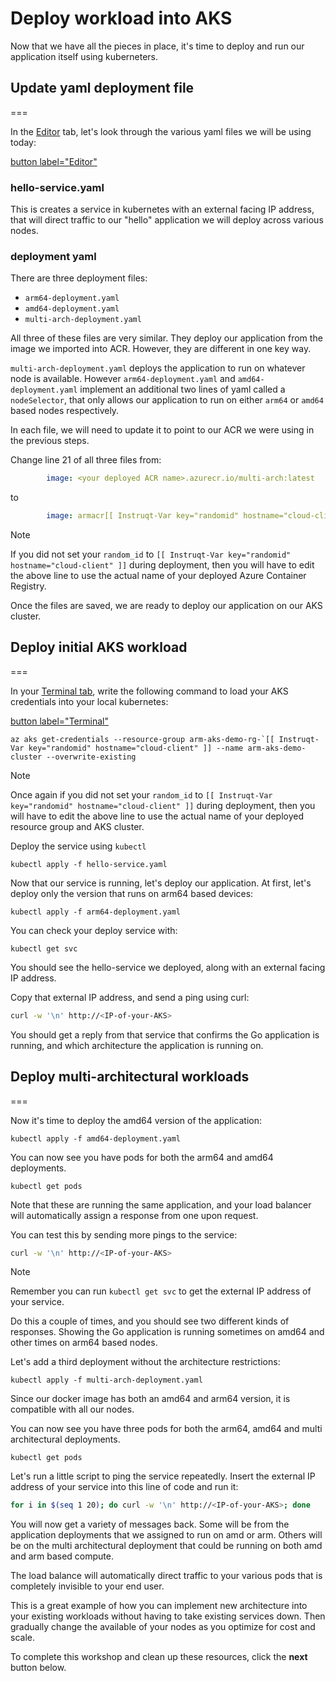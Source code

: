 # Deploy workload into AKS

Now that we have all the pieces in place, it's time to deploy and run our application itself using kuberneters.

## Update yaml deployment file
===

In the [Editor](tab-1) tab, let's look through the various yaml files we will be using today:

[button label="Editor"](tab-1)

### hello-service.yaml

This is creates a service in kubernetes with an external facing IP address, that will direct traffic to our "hello" application we will deploy across various nodes.

### deployment yaml

There are three deployment files:

- `arm64-deployment.yaml`
- `amd64-deployment.yaml`
- `multi-arch-deployment.yaml`

All three of these files are very similar. They deploy our application from the image we imported into ACR. However, they are different in one key way.

`multi-arch-deployment.yaml` deploys the application to run on whatever node is available. However `arm64-deployment.yaml` and `amd64-deployment.yaml` implement an additional two lines of yaml called a `nodeSelector`, that only allows our application to run on either `arm64` or `amd64` based nodes respectively.

In each file, we will need to update it to point to our ACR we were using in the previous steps.

Change line 21 of all three files from:

```yaml
        image: <your deployed ACR name>.azurecr.io/multi-arch:latest
```

to

```yaml
        image: armacr[[ Instruqt-Var key="randomid" hostname="cloud-client" ]].azurecr.io/multi-arch:latest
```

> [!NOTE]
> If you did not set your `random_id` to `[[ Instruqt-Var key="randomid" hostname="cloud-client" ]]` during deployment, then you will have to edit the above line to use the actual name of your deployed Azure Container Registry.

Once the files are saved, we are ready to deploy our application on our AKS cluster.

## Deploy initial AKS workload
===

In your [Terminal tab](tab-0), write the following command to load your AKS credentials into your local kubernetes:

[button label="Terminal"](tab-0)

```bash,run
az aks get-credentials --resource-group arm-aks-demo-rg-`[[ Instruqt-Var key="randomid" hostname="cloud-client" ]] --name arm-aks-demo-cluster --overwrite-existing 
```

> [!NOTE]
> Once again if you did not set your `random_id` to `[[ Instruqt-Var key="randomid" hostname="cloud-client" ]]` during deployment, then you will have to edit the above line to use the actual name of your deployed resource group and AKS cluster.

Deploy the service using `kubectl`

```bash,run
kubectl apply -f hello-service.yaml
```

Now that our service is running, let's deploy our application. At first, let's deploy only the version that runs on arm64 based devices:

```bash,run
kubectl apply -f arm64-deployment.yaml
```

You can check your deploy service with:

```bash,run
kubectl get svc
```

You should see the hello-service we deployed, along with an external facing IP address.

Copy that external IP address, and send a ping using curl:

```bash
curl -w '\n' http://<IP-of-your-AKS>
```

You should get a reply from that service that confirms the Go application is running, and which architecture the application is running on.

## Deploy multi-architectural workloads
===

Now it's time to deploy the amd64 version of the application:

```bash,run
kubectl apply -f amd64-deployment.yaml
```

You can now see you have pods for both the arm64 and amd64 deployments.

```bash,run
kubectl get pods
```

Note that these are running the same application, and your load balancer will automatically assign a response from one upon request.

You can test this by sending more pings to the service:

```bash
curl -w '\n' http://<IP-of-your-AKS>
```

> [!NOTE]
> Remember you can run `kubectl get svc` to get the external IP address of your service.

Do this a couple of times, and you should see two different kinds of responses. Showing the Go application is running sometimes on amd64 and other times on arm64 based nodes.

Let's add a third deployment without the architecture restrictions:

```bash,run
kubectl apply -f multi-arch-deployment.yaml
```

Since our docker image has both an amd64 and arm64 version, it is compatible with all our nodes.

You can now see you have three pods for both the arm64, amd64 and multi architectural deployments.

```bash,run
kubectl get pods
```

Let's run a little script to ping the service repeatedly. Insert the external IP address of your service into this line of code and run it:

```bash
for i in $(seq 1 20); do curl -w '\n' http://<IP-of-your-AKS>; done
```

You will now get a variety of messages back. Some will be from the application deployments that we assigned to run on amd or arm. Others will be on the multi architectural deployment that could be running on both amd and arm based compute.

The load balance will automatically direct traffic to your various pods that is completely invisible to your end user.

This is a great example of how you can implement new architecture into your existing workloads without having to take existing services down. Then gradually change the available of your nodes as you optimize for cost and scale.

To complete this workshop and clean up these resources, click the **next** button below.
